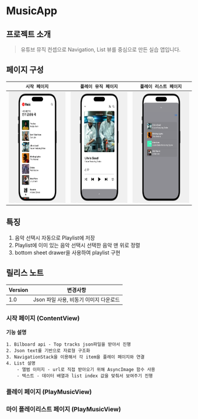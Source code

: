 # MusicApp

## 프로젝트 소개
> 유튜브 뮤직 컨셉으로 Navigation, List 뷰를 중심으로 만든 실습 앱입니다.


## 페이지 구성

|`시작 페이지`|`플레이 뮤직 페이지`|`플레이 리스트 페이지`|
|-------|-------|-------|
|<img src="https://github.com/APP-iOS3rd/Team9_Gugang9jo/blob/main/Project/MusicApp/docsImage/MainView.png"  width="200" height="300">|<img src="https://github.com/APP-iOS3rd/Team9_Gugang9jo/blob/main/Project/MusicApp/docsImage/PlayView.png"  width="200" height="300">|<img src="https://github.com/APP-iOS3rd/Team9_Gugang9jo/blob/main/Project/MusicApp/docsImage/PlayListView.png"  width="200" height="300">

## 특징
1. 음악 선택시 자동으로 Playlist에 저장
2. Playlist에 이미 있는 음악 선택시 선택한 음악 맨 위로 정렬
3. bottom sheet drawer을 사용하여 playlist 구현

## 릴리스 노트
| Version | 변경사항 |
| ------- | -------- |
| 1.0     | Json 파일 사용, 비동기 이미지 다운로드 |

### 시작 페이지 (ContentView)

<strong>기능 설명</strong>

```
1. Bilboard api - Top tracks json파일을 받아서 진행
2. Json text를 기반으로 자료형 구조화
3. NavigationStack을 이용해서 각 item을 플레이 페이지와 연결
4. List 설명
    - 앨범 이미지 - url로 직접 받아오기 위해 AsyncImage 함수 사용
    - 텍스트 - 데이터 배열과 list index 값을 맞춰서 보여주기 진행
```

### 플레이 페이지 (PlayMusicView)


### 마이 플레이리스트 페이지 (PlayMusicView)
